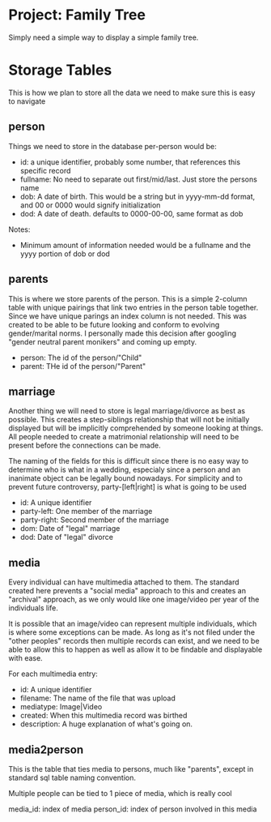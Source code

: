 # Project: Family Tree

Simply need a simple way to display a simple family tree.

# Storage Tables

This is how we plan to store all the data we need to make sure this is easy to navigate

## person

Things we need to store in the database per-person would be:

- id: a unique identifier, probably some number, that references this specific record
- fullname: No need to separate out first/mid/last. Just store the persons name
- dob: A date of birth. This would be a string but in yyyy-mm-dd format, and 00 or 0000 would signify initialization
- dod: A date of death. defaults to 0000-00-00, same format as dob

Notes:
- Minimum amount of information needed would be a fullname and the yyyy portion of dob or dod

## parents

This is where we store parents of the person. This is a simple 2-column table with unique pairings that link two entries in the person table together. Since we have unique parings an index column is not needed.
This was created to be able to be future looking and conform to evolving gender/marital norms. I personally made this decision after googling "gender neutral parent monikers" and coming up empty.

- person: The id of the person/"Child"
- parent: THe id of the person/"Parent"

## marriage

Another thing we will need to store is legal marriage/divorce as best as possible. This creates a step-siblings relationship that will not be initially displayed but will be implicitly comprehended by someone looking at things. All people needed to create a matrimonial relationship will need to be present before the connections can be made.

The naming of the fields for this is difficult since there is no easy way to determine who is what in a wedding, especialy since a person and an inanimate object can be legally bound nowadays. For simplicity and to prevent future controversy, party-\[left|right\] is what is going to be used

- id: A unique identifier
- party-left: One member of the marriage
- party-right: Second member of the marriage
- dom: Date of "legal" marriage
- dod: Date of "legal" divorce

## media

Every individual can have multimedia attached to them. The standard created here prevents a "social media" approach to this and creates an "archival" approach, as we only would like one image/video per year of the individuals life.

It is possible that an image/video can represent multiple individuals, which is where some exceptions can be made. As long as it's not filed under the "other peoples" records then multiple records can exist, and we need to be able to allow this to happen as well as allow it to be findable and displayable with ease.

For each multimedia entry:
- id: A unique identifier
- filename: The name of the file that was upload
- mediatype: Image|Video
- created: When this multimedia record was birthed
- description: A huge explanation of what's going on.

## media2person

This is the table that ties media to persons, much like "parents", except in standard sql table naming convention.

Multiple people can be tied to 1 piece of media, which is really cool

media_id: index of media
person_id: index of person involved in this media
